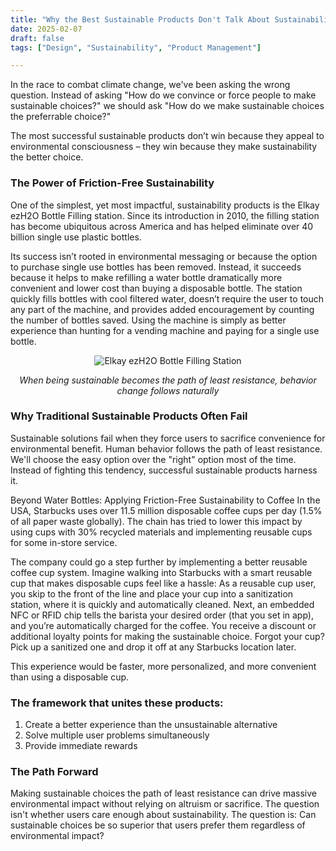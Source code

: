 ```yaml
---
title: "Why the Best Sustainable Products Don't Talk About Sustainability"
date: 2025-02-07
draft: false
tags: ["Design", "Sustainability", "Product Management"]

---
```

In the race to combat climate change, we've been asking the wrong question. Instead of asking "How do we convince or force people to make sustainable choices?" we should ask "How do we make sustainable choices the preferrable choice?" 

The most successful sustainable products don’t win because they appeal to environmental consciousness – they win because they make sustainability the better choice. 

### The Power of Friction-Free Sustainability
One of the simplest, yet most impactful, sustainability products is the Elkay ezH2O Bottle Filling station. Since its introduction in 2010, the filling station has become ubiquitous across America and has helped eliminate over 40 billion single use plastic bottles.

Its success isn’t rooted in environmental messaging or because the option to purchase single use bottles has been removed. Instead, it succeeds because it helps to make refilling a water bottle dramatically more convenient and lower cost than buying a disposable bottle. The station quickly fills bottles with cool filtered water, doesn’t require the user to touch any part of the machine, and provides added encouragement by counting the number of bottles saved. Using the machine is simply as better experience than hunting for a vending machine and paying for a single use bottle. 

<p align="center">
<img src="/posts/images/EZH2O.jpg" alt="Elkay ezH2O Bottle Filling Station">
</p>

<p align="center"><em>When being sustainable becomes the path of least resistance, behavior change follows naturally</em></p>


### Why Traditional Sustainable Products Often Fail
Sustainable solutions fail when they force users to sacrifice convenience for environmental benefit. Human behavior follows the path of least resistance. We'll choose the easy option over the "right" option most of the time. Instead of fighting this tendency, successful sustainable products harness it.

Beyond Water Bottles: Applying Friction-Free Sustainability to Coffee
In the USA, Starbucks uses over 11.5 million disposable coffee cups per day (1.5% of all paper waste globally). The chain has tried to lower this impact by using cups with 30% recycled materials and implementing reusable cups for some in-store service.  

The company could go a step further by implementing a better reusable coffee cup system. Imagine walking into Starbucks with a smart reusable cup that makes disposable cups feel like a hassle: As a reusable cup user, you skip to the front of the line and place your cup into a sanitization station, where it is quickly and automatically cleaned. Next, an embedded NFC or RFID chip tells the barista your desired order (that you set in app), and you’re automatically charged for the coffee. You receive a discount or additional loyalty points for making the sustainable choice. Forgot your cup? Pick up a sanitized one and drop it off at any Starbucks location later. 

This experience would be faster, more personalized, and more convenient than using a disposable cup.

### The framework that unites these products:
1.	Create a better experience than the unsustainable alternative
2.	Solve multiple user problems simultaneously
3.	Provide immediate rewards

### The Path Forward
Making sustainable choices the path of least resistance can drive massive environmental impact without relying on altruism or sacrifice. The question isn't whether users care enough about sustainability. The question is: Can sustainable choices be so superior that users prefer them regardless of environmental impact? 


